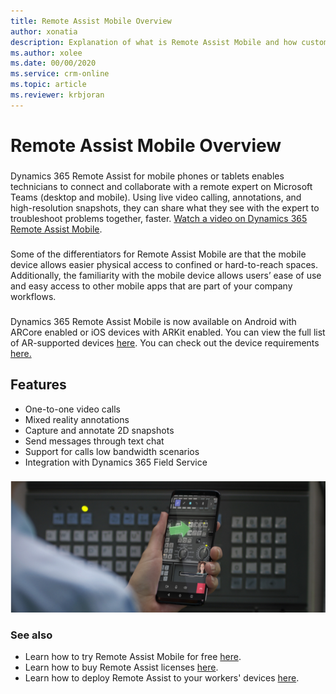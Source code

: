 ```yaml
---
title: Remote Assist Mobile Overview
author: xonatia
description: Explanation of what is Remote Assist Mobile and how customers can leverage the app
ms.author: xolee
ms.date: 00/00/2020
ms.service: crm-online
ms.topic: article
ms.reviewer: krbjoran
---
```

# Remote Assist Mobile Overview

###
Dynamics 365 Remote Assist for mobile phones or tablets enables technicians to connect and collaborate with a remote expert on Microsoft Teams (desktop and mobile). Using live video calling, annotations, and high-resolution snapshots, they can share what they see with the expert to troubleshoot problems together, faster. [Watch a video on Dynamics 365 Remote Assist Mobile](https://www.youtube.com/watch?v=J-C6GE2gFYw&t=27s).
###
Some of the differentiators for Remote Assist Mobile are that the mobile device allows easier physical access to confined or hard-to-reach spaces. Additionally, the familiarity with the mobile device allows users’ ease of use and easy access to other mobile apps that are part of your company workflows.
###
Dynamics 365 Remote Assist Mobile is now available on Android with ARCore enabled or iOS devices with ARKit enabled. You can view the full list of AR-supported devices [here](https://developers.google.com/ar/discover/supported-devices). You can check out the device requirements [here.](https://docs.microsoft.com/en-us/dynamics365/mixed-reality/remote-assist/requirements)

## Features 
-	One-to-one video calls
-	Mixed reality annotations
-	Capture and annotate 2D snapshots 
-	Send messages through text chat
- Support for calls low bandwidth scenarios
-	Integration with Dynamics 365 Field Service

###
![Remote Assist Mobile Overview](./media/ram-overview.png "Remote Assist Mobile Overview")
###

### See also
- Learn how to try Remote Assist Mobile for free [here](../try-remote-assist.md). 
- Learn how to buy Remote Assist licenses [here](../buy-remote-assist.md). 
- Learn how to deploy Remote Assist to your workers' devices [here](../deploy-remote-assist.md). 
